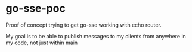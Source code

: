 # go-sse-poc
Proof of concept trying to get go-sse working with echo router.

My goal is to be able to publish messages to my clients from anywhere in my code, not just within main
